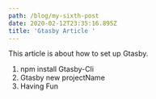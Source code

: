 ```yaml
---
path: /blog/my-sixth-post
date: 2020-02-12T23:35:16.895Z
title: 'Gtasby Article '
---
```

This article is about how to set up Gtasby.

1. npm install Gtasby-Cli
2. Gtasby new projectName
3. Having Fun
